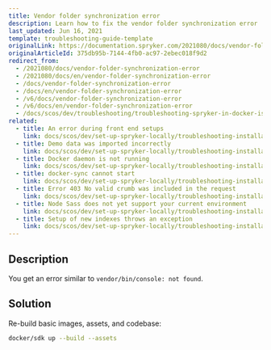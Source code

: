 ```yaml
---
title: Vendor folder synchronization error
description: Learn how to fix the vendor folder synchronization error
last_updated: Jun 16, 2021
template: troubleshooting-guide-template
originalLink: https://documentation.spryker.com/2021080/docs/vendor-folder-synchronization-error
originalArticleId: 375db95b-7144-4fb0-ac97-2ebec018f9d2
redirect_from:
  - /2021080/docs/vendor-folder-synchronization-error
  - /2021080/docs/en/vendor-folder-synchronization-error
  - /docs/vendor-folder-synchronization-error
  - /docs/en/vendor-folder-synchronization-error
  - /v6/docs/vendor-folder-synchronization-error
  - /v6/docs/en/vendor-folder-synchronization-error
  - /docs/scos/dev/troubleshooting/troubleshooting-spryker-in-docker-issues/troubleshooting-docker-installation/vendor-folder-synchronization-error.html
related:
  - title: An error during front end setups
    link: docs/scos/dev/set-up-spryker-locally/troubleshooting-installation/an-error-during-front-end-setup.html
  - title: Demo data was imported incorrectly
    link: docs/scos/dev/set-up-spryker-locally/troubleshooting-installation/demo-data-was-imported-incorrectly.html
  - title: Docker daemon is not running
    link: docs/scos/dev/set-up-spryker-locally/troubleshooting-installation/docker-daemon-is-not-running.html
  - title: docker-sync cannot start
    link: docs/scos/dev/set-up-spryker-locally/troubleshooting-installation/docker-sync-cannot-start.html
  - title: Error 403 No valid crumb was included in the request
    link: docs/scos/dev/set-up-spryker-locally/troubleshooting-installation/error-403-no-valid-crumb-was-included-in-the-request.html
  - title: Node Sass does not yet support your current environment
    link: docs/scos/dev/set-up-spryker-locally/troubleshooting-installation/node-saas-does-not-yet-support-your-current-environment.html
  - title: Setup of new indexes throws an exception
    link: docs/scos/dev/set-up-spryker-locally/troubleshooting-installation/setup-of-new-indexes-throws-an-exception.html
---
```


## Description

You get an error similar to `vendor/bin/console: not found`.

## Solution

Re-build basic images, assets, and codebase:

```bash
docker/sdk up --build --assets
```
